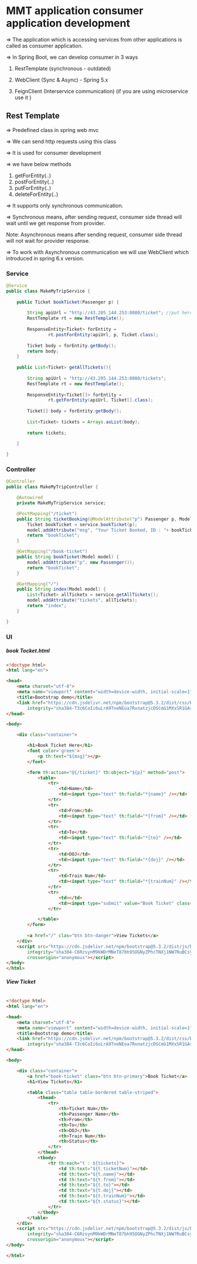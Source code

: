 # MMT application consumer application development


=> The application which is accessing services from other applications is called as consumer application.


=> In Spring Boot, we can develop consumer in 3 ways

1) RestTemplate (synchronous - outdated)

2) WebClient  (Sync & Async) - Spring 5.x

3) FeignClient (Interservice communication) (if you are using microservice use it )

## Rest Template
=> Predefined class in spring web mvc

=> We can send http requests using this class

=> It is used for consumer development

=> we have below methods

1) getForEntity(..)
2) postForEntity(..)
3) putForEntity(..)
4) deleteForEntity(..)

=> It supports only synchronous communication.		

=> Synchronous means, after sending request, consumer side thread will wait until we get response from provider.


Note: Asynchronous means after sending request, consumer side thread will not wait for provider response.

=> To work with Asynchronous communication we will use WebClient which introduced in spring 6.x version.

### Service

```java
@Service
public class MakeMyTripService {
	
	public Ticket bookTicket(Passenger p) {
		
		String apiUrl = "http://43.205.144.253:8080/ticket"; //put here your url
		RestTemplate rt = new RestTemplate();
		
		ResponseEntity<Ticket> forEntity = 
				rt.postForEntity(apiUrl, p, Ticket.class);
		
		Ticket body = forEntity.getBody();
		return body;
	}
	
	public List<Ticket> getAllTickets(){
		
		String apiUrl = "http://43.205.144.253:8080/tickets";
		RestTemplate rt = new RestTemplate();
		
		ResponseEntity<Ticket[]> forEntity =
				rt.getForEntity(apiUrl, Ticket[].class);
		
		Ticket[] body = forEntity.getBody();
		
		List<Ticket> tickets = Arrays.asList(body);
		
		return tickets;
		
	}

}

```

### Controller
```java
@Controller
public class MakeMyTripController {

	@Autowired
	private MakeMyTripService service;

	@PostMapping("/ticket")
	public String ticketBooking(@ModelAttribute("p") Passenger p, Model model) {
		Ticket bookTicket = service.bookTicket(p);
		model.addAttribute("msg", "Your Ticket Booked, ID : "+ bookTicket.getTicketNum());
		return "bookTicket";
	}

	@GetMapping("/book-ticket")
	public String bookTicket(Model model) {
		model.addAttribute("p", new Passenger());
		return "bookTicket";
	}

	@GetMapping("/")
	public String index(Model model) {
		List<Ticket> allTickets = service.getAllTickets();
		model.addAttribute("tickets", allTickets);
		return "index";
	}

}
```

### UI
##### book Tocket.html
```html
<!doctype html>
<html lang="en">

<head>
	<meta charset="utf-8">
	<meta name="viewport" content="width=device-width, initial-scale=1">
	<title>Bootstrap demo</title>
	<link href="https://cdn.jsdelivr.net/npm/bootstrap@5.3.2/dist/css/bootstrap.min.css" rel="stylesheet"
		integrity="sha384-T3c6CoIi6uLrA9TneNEoa7RxnatzjcDSCmG1MXxSR1GAsXEV/Dwwykc2MPK8M2HN" crossorigin="anonymous">
</head>

<body>

	<div class="container">

		<h1>Book Ticket Here</h1>
		<font color='green'>
			<p th:text="${msg}"></p>
		</font>

		<form th:action="@{/ticket}" th:object="${p}" method="post">
			<table>
				<tr>
					<td>Name</td>
					<td><input type="text" th:field="*{name}" /></td>
				</tr>
				<tr>
					<td>From</td>
					<td><input type="text" th:field="*{from}" /></td>
				</tr>
				<tr>
					<td>To</td>
					<td><input type="text" th:field="*{to}" /></td>
				</tr>
				<tr>
					<td>DOJ</td>
					<td><input type="text" th:field="*{doj}" /></td>
				</tr>
				<tr>
					<td>Train Num</td>
					<td><input type="text" th:field="*{trainNum}" /></td>
				</tr>
				<tr>
					<td></td>
					<td><input type="submit" value="Book Ticket" class="btn btn-primary" /></td>
				</tr>

			</table>
		</form>
		
		<a href="/" clas="btn btn-danger">View Tickets</a>
	</div>
	<script src="https://cdn.jsdelivr.net/npm/bootstrap@5.3.2/dist/js/bootstrap.bundle.min.js"
		integrity="sha384-C6RzsynM9kWDrMNeT87bh95OGNyZPhcTNXj1NW7RuBCsyN/o0jlpcV8Qyq46cDfL"
		crossorigin="anonymous"></script>
</body>
</html>
```
##### View Ticket

```html

<!doctype html>
<html lang="en">

<head>
	<meta charset="utf-8">
	<meta name="viewport" content="width=device-width, initial-scale=1">
	<title>Bootstrap demo</title>
	<link href="https://cdn.jsdelivr.net/npm/bootstrap@5.3.2/dist/css/bootstrap.min.css" rel="stylesheet"
		integrity="sha384-T3c6CoIi6uLrA9TneNEoa7RxnatzjcDSCmG1MXxSR1GAsXEV/Dwwykc2MPK8M2HN" crossorigin="anonymous">
</head>

<body>

	<div class="container">
		<a href="book-ticket" class="btn btn-primary">Book Ticket</a>
		<h1>View Tickets</h1>

		<table class="table table-bordered table-striped">
			<thead>
				<tr>
					<th>Ticket Num</th>
					<th>Passenger Name</th>
					<th>From</th>
					<th>To</th>
					<th>DOJ</th>
					<th>Train Num</th>
					<th>Status</th>
				</tr>
			</thead>
			<tbody>
				<tr th:each="t : ${tickets}">
					<td th:text="${t.ticketNum}"></td>
					<td th:text="${t.name}"></td>
					<td th:text="${t.from}"></td>
					<td th:text="${t.to}"></td>
					<td th:text="${t.doj}"></td>
					<td th:text="${t.trainNum}"></td>
					<td th:text="${t.status}"></td>
				</tr>
			</tbody>
		</table>
	</div>
	<script src="https://cdn.jsdelivr.net/npm/bootstrap@5.3.2/dist/js/bootstrap.bundle.min.js"
		integrity="sha384-C6RzsynM9kWDrMNeT87bh95OGNyZPhcTNXj1NW7RuBCsyN/o0jlpcV8Qyq46cDfL"
		crossorigin="anonymous"></script>
</body>

</html>
```

